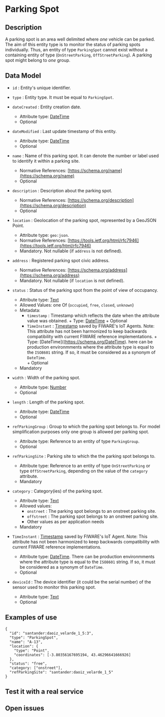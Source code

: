 # Parking Spot

## Description

A parking spot is an area well delimited where *one* vehicle can be parked.
The aim of this entity type is to monitor the status of parking spots individually.
Thus, an entity of type `ParkingSpot` cannot exist without a containing entity of type
(`OnStreetParking`, `OffStreetParking`). A parking spot might belong to *one* group. 

## Data Model

+ `id` : Entity's unique identifier. 

+ `type` : Entity type. It must be equal to `ParkingSpot`.

+ `dateCreated` : Entity creation date.
    + Attribute type: [DateTime](https://schema.org/DateTime)
    + Optional

+ `dateModified` : Last update timestamp of this entity.
    + Attribute type: [DateTime](https://schema.org/DateTime)
    + Optional

+ `name` : Name of this parking spot. It can denote the number or label used to identify it within a parking site. 
    + Normative References: [https://schema.org/name](https://schema.org/name)
    + Optional

+ `description` : Description about the parking spot. 
    + Normative References: [https://schema.org/description](https://schema.org/description)
    + Optional

+ `location` : Geolocation of the parking spot, represented by a GeoJSON Point.
    + Attribute type: `geo:json`.
    + Normative References: [https://tools.ietf.org/html/rfc7946](https://tools.ietf.org/html/rfc7946)
    + Mandatory. Not nullable (if `address` is not defined).  
    
+ `address` : Registered parking spot civic address.
    + Normative References: [https://schema.org/address](https://schema.org/address)
    + Mandatory. Not nullable (if `location` is not defined).
    
+ `status` : Status of the parking spot from the point of view of occupancy.
    + Attribute type: [Text](https://schema.org/Text)
    + Allowed Values: one Of (`occupied`, `free`, `closed`, `unknown`)
    + Metadata:
        + `timestamp` : Timestamp which reflects the date when the attribute value was obtained. 
              + Type: [DateTime](https://schema.org/DateTime)
              + Optional
        + `TimeInstant` : [Timestamp](https://github.com/telefonicaid/iotagent-node-lib/blob/develop/README.md#TimeInstant)
        saved by FIWARE's IoT Agents. Note: This attribute has not been harmonized
to keep backwards compatibility with current FIWARE reference implementations. 
              + Type: [DateTime]((https://schema.org/DateTime). here can be production environmments where the attribute type
    is equal to the `ISO8601` string. If so, it must be considered as a synonym of `DateTime`.  
              + Optional
    + Mandatory

+ `width` : Width of the parking spot.
    + Attribute type: [Number](https://schema.org/Number)
    + Optional

+ `length` : Length of the parking spot.
    + Attribute type: [DateTime](https://schema.org/Number)
    + Optional

+ `refParkingGroup` : Group to which the parking spot belongs to. For model simplification purposes
only one group is allowed per parking spot. 
    + Attribute type: Reference to an entity of type `ParkingGroup`.  
    + Optional

+ `refParkingSite` : Parking site to which the the parking spot belongs to. 
    + Attribute type: Reference to an entity of type `OnStreetParking` or type `OffStreetParking`, depending on
    the value of the `category` attribute. 
    + Mandatory 

+ `category` : Category(ies) of the parking spot.
    + Attribute type: [Text](https://schema.org/Text)
    + Allowed values:
        + `onstreet`  : The parking spot belongs to an onstreet parking site.
        + `offstreet` : The parking spot belongs to an onstreet parking site.
        + Other values as per application needs
    + Mandatory
    
+ `TimeInstant` : [Timestamp](https://github.com/telefonicaid/iotagent-node-lib/blob/develop/README.md#TimeInstant)
saved by FIWARE's IoT Agent. Note: This attribute has not been harmonized
to keep backwards compatibility with current FIWARE reference implementations. 
    + Attribute type: [DateTime](https://schema.org/DateTime). There can be production environmments where the attribute type
    is equal to the `ISO8601` string. If so, it must be considered as a synonym of `DateTime`.  
    + Optional
    
+ `deviceId` : The device identifier (it could be the serial number) of the sensor used to monitor this parking spot.
    + Attribute type: [Text](https://schema.org/Text)
    + Optional

## Examples of use

    {
      "id": "santander:daoiz_velarde_1_5:3",
      "type": "ParkingSpot",
      "name": "A-13",
      "location": {
        "type": "Point",
        "coordinates": [-3.80356167695194, 43.46296641666926]
      },
      "status": "free",
      "category: ["onstreet"],
      "refParkingSite": "santander:daoiz_velarde_1_5"
    }

## Test it with a real service

## Open issues
